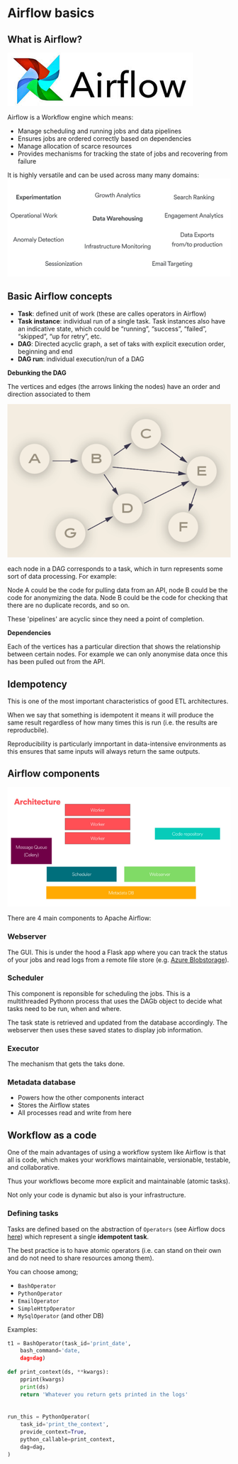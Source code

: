# Airflow basics

## What is Airflow?

![airflow logo](_static/airflow-logo.jpeg)

Airflow is a Workflow engine which means:

- Manage scheduling and running jobs and data pipelines
- Ensures jobs are ordered correctly based on dependencies
- Manage allocation of scarce resources
- Provides mechanisms for tracking the state of jobs and recovering from failure

It is highly versatile and can be used across many many domains:
![](_static/uses.png)

## Basic Airflow concepts

- **Task**: defined unit of work (these are calles operators in Airflow)
- **Task instance**: individual run of a single task. Task instances also have an indicative state, which could be “running”, “success”, “failed”, “skipped”, “up for retry”, etc.
- **DAG**: Directed acyclic graph,
  a set of taks with explicit execution order, beginning and end
- **DAG run**: individual execution/run of a DAG

**Debunking the DAG**

The vertices and edges (the arrows linking the nodes) have an order and direction associated to them

![](_static/DAG.png)

each node in a DAG corresponds to a task, which in turn represents some sort of data processing. For example:

Node A could be the code for pulling data from an API, node B could be the code for anonymizing the data. Node B could be the code for checking that there are no duplicate records, and so on.

These 'pipelines' are acyclic since they need a point of completion.

**Dependencies**

Each of the vertices has a particular direction that shows the relationship between certain nodes. For example we can only anonymise data once this has been pulled out from the API.

## Idempotency

This is one of the most important characteristics of good ETL architectures.

When we say that something is idempotent it means it will produce the same result regardless of how many times this is run (i.e. the results are reproducbile).

Reproducibility is particularly imnportant in data-intensive environments as this ensures that same inputs will always return the same outputs.

## Airflow components

![](_static/architecture.png)

There are 4 main components to Apache Airflow:

### Webserver

The GUI. This is under the hood a Flask app where you can track the status of your jobs and read logs from a remote file store (e.g. [Azure Blobstorage](https://docs.microsoft.com/en-us/azure/storage/blobs/storage-blobs-overview/?wt.mc_id=PyCon-github-taallard)).

### Scheduler

This component is reponsible for scheduling the jobs. This is a multithreaded Pythonn process that uses the DAGb object to decide what tasks need to be run, when and where.

The task state is retrieved and updated from the database accordingly. The webserver then uses these saved states to display job information.

### Executor

The mechanism that gets the taks done.

### Metadata database

- Powers how the other components interact
- Stores the Airflow states
- All processes read and write from here

## Workflow as a code
One of the main advantages of using a workflow system like Airflow is that all is code, which makes your workflows maintainable, versionable, testable, and collaborative.

Thus your workflows become more explicit and maintainable (atomic tasks).

Not only your code is dynamic but also is your infrastructure.

### Defining tasks

Tasks are defined based on the abstraction of `Operators` (see Airflow docs [here](https://airflow.apache.org/concepts.html#operators)) which represent a single **idempotent task**.

The best practice is to have atomic operators (i.e. can stand on their own and do not need to share resources among them).

You can choose among;
- `BashOperator`
- `PythonOperator`
- `EmailOperator`
- `SimpleHttpOperator`
- `MySqlOperator` (and other DB)

Examples:

```python
t1 = BashOperator(task_id='print_date',
    bash_command='date,
    dag=dag) 
```

```python
def print_context(ds, **kwargs):
    pprint(kwargs)
    print(ds)
    return 'Whatever you return gets printed in the logs'


run_this = PythonOperator(
    task_id='print_the_context',
    provide_context=True,
    python_callable=print_context,
    dag=dag,
)
```

